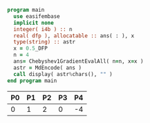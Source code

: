 ```fortran
program main
  use easifembase
  implicit none
  integer( i4b ) :: n
  real( dfp ), allocatable :: ans( : ), x
  type(string) :: astr
  x = 0.5_DFP
  n = 4
  ans= Chebyshev1GradientEvalAll( n=n, x=x )
  astr = MdEncode( ans )
  call display( astr%chars(), "" )
end program main
```

| P0 | P1 | P2 | P3 | P4 |
| -- | -- | -- | -- | -- |
| 0  | 1  | 2  | 0  | -4 |
